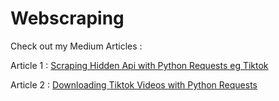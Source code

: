 # Webscraping
Check out my Medium Articles :


Article 1 : [Scraping Hidden Api with Python Requests eg Tiktok](https://medium.com/@surenjanath.singh/scraping-hidden-api-with-python-requests-eg-tiktok-80f2daea8e5)

Article 2 : [Downloading Tiktok Videos with Python Requests](https://medium.com/@surenjanath.singh/downloading-tiktok-videos-with-python-requests-c78153ecf74d)


